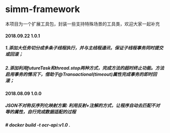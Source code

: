 # simm-framework
本项目为一个扩展工具包，封装一些支持特殊场景的工具类，欢迎大家一起补充

#### 2018.09.22 1.0.1
##### 1.添加大任务切分成多条子线程执行，并与主线程通讯，保证子线程事务同时提交或回滚；
##### 2.添加利用futureTask和thread.stop两种方式，完成方法的超时终止功能。方法启用事务的情况下，借助于@Transactional(timeout)属性完成事务的即时回滚；

#### 2018.08.09  1.0.0
##### JSON不对称反序列化映射方案: 利用反射+注解的方式，让程序自动去匹配不对等的属性，自行完成数据适配的过程

##### # docker build -t ocr-api:v1.0 .
